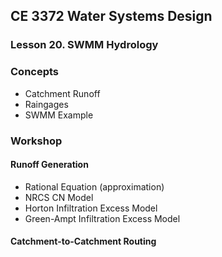 ## CE 3372 Water Systems Design
### Lesson 20. SWMM Hydrology

### Concepts

- Catchment Runoff 
- Raingages 
- SWMM Example

### Workshop

#### Runoff Generation

- Rational Equation (approximation)
- NRCS CN Model
- Horton Infiltration Excess Model
- Green-Ampt Infiltration Excess Model

#### Catchment-to-Catchment Routing





```python

```
